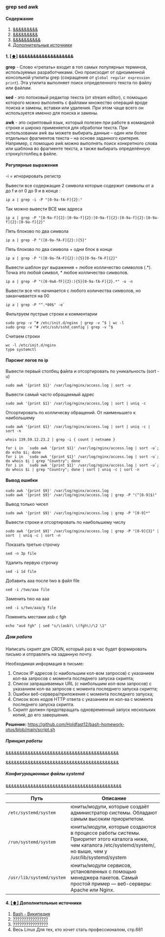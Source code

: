 ### grep sed awk

#### <a name='toc'>Содержание</a>

1. [&&&&&&&&&](#initialization_system)
2. [&&&&&&&&&](#managing_services)
3. [&&&&&&&&&&]() 
4. [Дополнительные источники](#recommended_sources)


#### 1. [[⬆]](#toc) <a name=''>&&&&&&&&&&&&&&&&&&&</a>

**grep** - Слово «грепать» входит в топ самых популярных терминов, используемых разработчиками. Оно происходит от одноименной консольной утилиты grep (сокращение от `global regular expression print`). Эта утилита выполняет поиск определенного текста по файлу или файлам.

**sed** - это потоковый редактор текста (от stream editor), c помощью которого можно выполнять с файлами множество операций вроде поиска и замены, вставки или удаления. При этом чаще всего он используется именно для поиска и замены.

**awk** - это скриптовый язык, который полезен при работе в командной строке и широко применяется для обработки текста. При использовании awk вы можете выбирать данные – один или более отдельных фрагментов текста – на основе заданного критерия. Например, с помощью awk можно выполнять поиск конкретного слова или шаблона во фрагменте текста, а также выбирать определённую строку/столбец в файле.

#### Регулярные выражения

-i = игнорировать регистр

Вывести все содержащие 2 символа которые содержит символы от a до f и от 0 до 9 и в конце :
```
ip a | grep -i -P "[0-9a-fA-F]{2}:"
```

Так можно вывести ВСЕ мак адреса
```
ip a | grep -P "[0-9a-f]{2}:[0-9a-f]{2}:[0-9a-f]{2}:[0-9a-f]{2}:[0-9a-f]{2}:[0-9a-f]{2}"
```

Пять блоково по два символа
```
ip a | grep -P "([0-9a-fA-F]{2}:){5}"
```

Пять блоково по два символа + одни блок в конце
```
ip a | grep -P "([0-9a-fA-F]{2}:){5}[0-9a-fA-F]{2}"
```

Вывести шаблон руг выражения + любое колличество символов (.*). Точка это любой символ, * любое колличество символов.
```
ip a | grep -P "([0-9aA-fF]{2}:){5}[0-9a-fA-F]{2}.*" -o -n
```

Вывести все что начинается с любого количества символов, но заканчивается на 00
```
ip a | grep -P "^.*00$" -o`
```
Фильтруем пустрые строки и комментарии
```
sudo grep -v ^# /etc/init.d/nginx | grep -v ^$ | wc -l
sudo grep -v ^# /etc/ssh/sshd_config | grep -v ^$
```

Считаем строки
```
wc -l /etc/init.d/nginx
type systemctl
```

#### Парсинг логов по ip

Вывести первый столбец файла и отсортировать по уникальность (sort -u)
```
sudo awk '{print $1}' /var/log/nginx/access.log | sort -u
```

Вывести самый часто обращаемый адрес
```
sudo awk '{print $1}' /var/log/nginx/access.log | sort | uniq -c
```

Отсортировать по колличесву обращений. От наименьшего к наибольшему
```
sudo awk '{print $1}' /var/log/nginx/access.log | sort | uniq -c | sort -n

whois 139.59.12.23.2 | grep -i { count | netname }

for i in  `sudo awk '{print $1}' /var/log/nginx/access.log | sort -u`; do echo $i; done
for i in  `sudo awk '{print $1}' /var/log/nginx/access.log | sort -u`; do whois $i | grep "Country"; done
for i in  `sudo awk '{print $1}' /var/log/nginx/access.log | sort -u`; do whois $i | grep "Country"; done | sort | uniq -c | sort -n
```


#### Вывод ошибки
```
sudo awk '{print $9}' /var/log/nginx/access.log
sudo awk '{print $9}' /var/log/nginx/access.log | grep -P "(^[0-9]$)"
```

Вывод только чисел
```
sudo awk '{print $9}' /var/log/nginx/access.log | grep -P "[0-9]*"
```

Вывести строки и отсортировать по наибольшему числу
```
sudo awk '{print $9}' /var/log/nginx/access.log | grep -P "[0-9]{3}" | sort  | uniq -c | sort -n
```

Показать третью строчку
```
sed -n 3p file
```

Удалить первую строчку
```
sed -i 1d file
```

Добавить ааа после two в файл file
```
sed -i /two/aaa file
```

Заменить two на ааа
```
sed -i s/two/aaa/g file
```

Поменять местами asb с fgh
```
echo "asd fgh" | sed "s/\(asb)\ \(fgh\)/\2 \1"
```

##### Дом работа

Написать скрипт для CRON, который раз в час будет формировать письмо и отправлять на заданную почту.

Необходимая информация в письме:

1. Список IP адресов (с наибольшим кол-вом запросов) с указанием кол-ва запросов c момента последнего запуска скрипта;
2. Список запрашиваемых URL (с наибольшим кол-вом запросов) с указанием кол-ва запросов c момента последнего запуска скрипта;
3. Ошибки веб-сервера/приложения c момента последнего запуска;
4. Список всех кодов HTTP ответа с указанием их кол-ва с момента последнего запуска скрипта.
5. Скрипт должен предотвращать одновременный запуск нескольких копий, до его завершения.

**Решение:** https://github.com/Holdfast12/bash-homework-otus/blob/main/script.sh

##### Принцип работы

&&&&&&&&&&&&&&&&&&&&&&&&&&&&&&&&&&&&&&&&&

&&&&&&&&&&&&&&&&&&&&&&&&&&&&&&&&&&&&&&&&&

##### Конфигурационные файлы systemd
&&&&&&&&&&&&&&&&&&&&&&&&&&&&&&&&&&&&&&&&&&

| Путь | Описание |
| ------- | ----------- |
| `/etc/systemd/system` | юниты/модули, которые создаёт администратор системы. Обладают самым высоким приоритетом.|
| `/run/systemd/system` | юниты/модули, которые создаются в процессе работы системы. Приоритет этого каталога ниже, чем каталога /etc/systemd/system/, но выше, чем у /usr/lib/systemd/system |
| `/usr/lib/systemd/system` | юниты/модули сервисов, установленных с помощью менеджера пакетов. Самый простой пример — веб-серверы: Apache или Nginx. |



#### 4. [[⬆]](#toc) <a name='recommended_sources'>Дополнительные источники</a>

1. [Bash - Википедия](https://ru.wikipedia.org/wiki/Bash)
2. [????????????????](https://www.alexgur.ru/articles/2275/)
3. [????????????????](https://losst.pro/nastrojka-zagruzchika-grub)
4. Весь Linux Для тех, кто хочет стать профессионалом, стр.681
